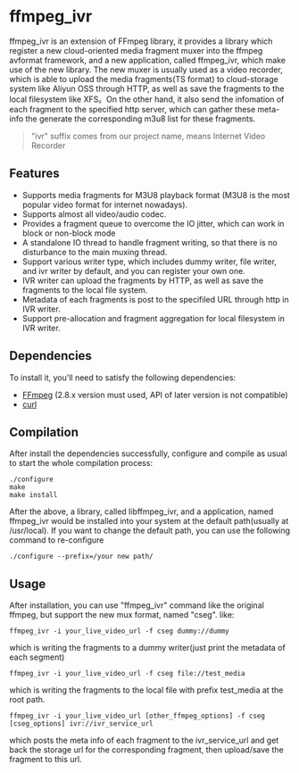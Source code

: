 # ffmpeg_ivr
ffmpeg_ivr is an extension of FFmpeg library, it provides a library which register a new cloud-oriented media fragment muxer into the ffmpeg avformat framework, and a new application, called ffmpeg_ivr, which make use of the new library. The new muxer is usually used as a video recorder, which is able to upload the media fragments(TS format) to cloud-storage system like Aliyun OSS through HTTP, as well as save the fragments to the local filesystem like XFS。On the other hand, it also send the infomation of each fragment to the specified http server, which can gather these meta-info the generate the corresponding m3u8 list for these fragments.  

> "ivr" suffix comes from our project name, means Internet Video Recorder

## Features 

* Supports media fragments for M3U8 playback format (M3U8 is the most popular video format for internet nowadays).
* Supports almost all video/audio codec.
* Provides a fragment queue to overcome the IO jitter, which can work in block or non-block mode
* A standalone IO thread to handle fragment writing, so that there is no disturbance to the main muxing thread.
* Support various writer type, which includes dummy writer, file writer, and ivr writer by default, and you can register your own one.
* IVR writer can upload the fragments by HTTP, as well as save the fragments to the local file system. 
* Metadata of each fragments is post to the specifiled URL through http in IVR writer. 
* Support pre-allocation and fragment aggregation for local filesystem in IVR writer.

## Dependencies

To install it, you'll need to satisfy the following dependencies:


* [FFmpeg](https://janus.conf.meetecho.com/) (2.8.x version must used, API of later version is not compatible)
* [curl](https://curl.haxx.se/)

## Compilation

After install the dependencies successfully, configure and compile as usual to start the whole compilation process:

	./configure 
	make
	make install

After the above, a library, called libffmpeg_ivr, and a application, named ffmpeg_ivr would be installed into your system at the default path(usually at /usr/local). If you want to change the default path, you can use the following command to re-configure 

	./configure --prefix=/your new path/
  
## Usage
  
After installation, you can use "ffmpeg_ivr" command like the original ffmpeg, but support the new mux format, named "cseg". like:
  
	ffmpeg_ivr -i your_live_video_url -f cseg dummy://dummy
 
which is writing the fragments to a dummy writer(just print the metadata of each segment)

	ffmpeg_ivr -i your_live_video_url -f cseg file://test_media
  
which is writing the fragments to the local file with prefix test_media at the root path.

	ffmpeg_ivr -i your_live_video_url [other_ffmpeg_options] -f cseg [cseg_options] ivr://ivr_service_url
  
which posts the meta info of each fragment to the ivr_service_url and get back the storage url for the corresponding fragment, then upload/save the fragment to this url.



